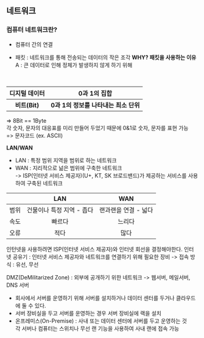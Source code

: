 ## 네트워크

### 컴퓨터 네트워크란?
- 컴퓨터 간의 연결

- 패킷 : 네트워크를 통해 전송되는 데이터의 작은 조각
**WHY? 패킷을 사용하는 이유**
A : 큰 데이터로 인해 정체가 발생하지 않게 하기 위해

<br>

|디지털 데이터|0과 1의 집합|
|:---:|:---:|
|**비트(Bit)**|**0과 1의 정보를 나타내는 최소 단위**|

=> 8Bit == 1Byte <br>
각 숫자, 문자의 대응표를 미리 만들어 두었기 때문에 0&1로 숫자, 문자를 표현 가능<br>
=> 문자코드 (ex. ASCII) 

**LAN/WAN**
- LAN : 특정 범위 지역을 범위로 하는 네트워크
- WAN : 지리적으로 넒은 범위에 구축한 네트워크 <br>
    -> ISP(인터넷 서비스 제공자)(U+, KT, SK 브로드밴드)가 제공하는 서비스를 사용하여 구축된 네트워크
  
| |LAN|WAN|
|:---:|:---:|:---:|
|범위|건물이나 특정 지역 - 좁다|랜과랜을 연결 - 넓다|
|속도|빠르다|느리다|
|오류|적다|많다|

인턴넷을 사용하려면 ISP(인터넷 서비스 제공자)와 인터넷 회선을 결정해야한다.
인터넷 공유기 : 인터넷 서비스 제공자와 네트워크를 연결하기 위해 필요한 장비 -> 접속 방식 : 유선, 무선

DMZ(DeMilitarized Zone) : 외부에 공개하기 위한 네트워크 -> 웹서버, 메일서버, DNS 서버
- 회사에서 서버를 운영하기 위해 서버를 설치하거나 데이터 센터를 두거나 클라우드에 둘 수 있다.
- 서버 장비실을 두고 서버를 운영하는 경우 서버 장비실에 랙을 설치
- 온프레미스(On-Premise) : 사내 또는 데이터 센터에 서버를 두고 운영하는 것
  <br>  각 서버나 컴퓨터는 스위치나 무선 랜 기능을 사용하여 사내 랜에 접속 가능

